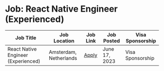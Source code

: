 # Job: React Native Engineer (Experienced)

| Job Title | Job Location | Job Link | Job Posted | Visa Sponsorship |
| --- | --- | --- | --- | --- |
| React Native Engineer (Experienced) | Amsterdam, Netherlands | [Apply](https://picnic.app/careers/jobs/2222813/technology--amp--engineering/amsterdam-north-holland-netherlands/react-native-engineer--experienced-) | June 17, 2023 | Visa Sponsorship |

